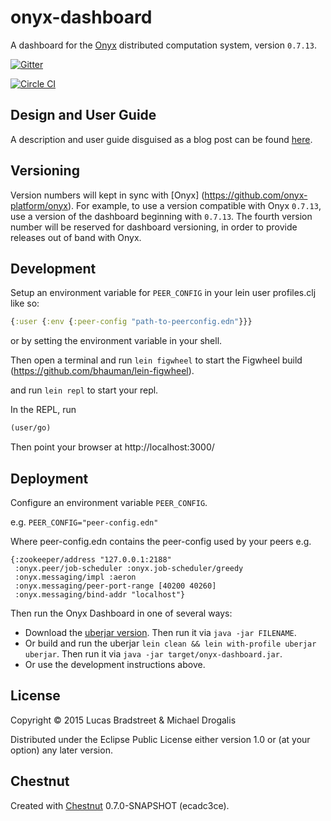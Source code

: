 # onyx-dashboard

A dashboard for the [Onyx](https://github.com/onyx-platform/onyx) distributed computation system, version `0.7.13`.

[![Gitter](https://badges.gitter.im/Join%20Chat.svg)](https://gitter.im/onyx-platform/onyx?utm_source=badge&utm_medium=badge&utm_campaign=pr-badge&utm_content=badge)

[![Circle CI](https://circleci.com/gh/onyx-platform/onyx-dashboard.svg?style=svg)](https://circleci.com/gh/onyx-platform/onyx-dashboard)

## Design and User Guide

A description and user guide disguised as a blog post can be found [here](http://lbradstreet.github.io/clojure/onyx/distributed-systems/2015/02/18/onyx-dashboard.html).

## Versioning

Version numbers will kept in sync with [Onyx]
(https://github.com/onyx-platform/onyx). For example, to use a version
compatible with Onyx `0.7.13`, use a version of the dashboard beginning with
`0.7.13`. The fourth version number will be reserved for dashboard versioning, in
order to provide releases out of band with Onyx.

## Development

Setup an environment variable for `PEER_CONFIG` in your lein user profiles.clj like so:

```clojure
{:user {:env {:peer-config "path-to-peerconfig.edn"}}}
```

or by setting the environment variable in your shell.

Then open a terminal and run `lein figwheel` to start the Figwheel build
(https://github.com/bhauman/lein-figwheel).

and run `lein repl` to start your repl.

In the REPL, run

```clojure
(user/go)
```

Then point your browser at http://localhost:3000/

## Deployment

Configure an environment variable `PEER_CONFIG`.

e.g. `PEER_CONFIG="peer-config.edn"` 

Where peer-config.edn contains the peer-config used by your peers e.g.

```
{:zookeeper/address "127.0.0.1:2188"
 :onyx.peer/job-scheduler :onyx.job-scheduler/greedy
 :onyx.messaging/impl :aeron
 :onyx.messaging/peer-port-range [40200 40260]
 :onyx.messaging/bind-addr "localhost"}
```

Then run the Onyx Dashboard in one of several ways:

* Download the [uberjar
version](https://github.com/lbradstreet/onyx-dashboard/releases).
  Then run it via `java -jar FILENAME`.
* Or build and run the uberjar `lein clean && lein with-profile uberjar uberjar`. 
Then run it via `java -jar target/onyx-dashboard.jar`.
* Or use the development instructions above.

## License

Copyright © 2015 Lucas Bradstreet & Michael Drogalis

Distributed under the Eclipse Public License either version 1.0 or (at
your option) any later version.

## Chestnut

Created with [Chestnut](http://plexus.github.io/chestnut/) 0.7.0-SNAPSHOT (ecadc3ce).
